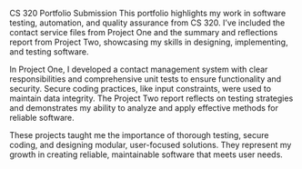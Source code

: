 
CS 320 Portfolio Submission
This portfolio highlights my work in software testing, automation, and quality assurance from CS 320. I’ve included the contact service files from Project One and the summary and reflections report from Project Two, showcasing my skills in designing, implementing, and testing software.

In Project One, I developed a contact management system with clear responsibilities and comprehensive unit tests to ensure functionality and security. Secure coding practices, like input constraints, were used to maintain data integrity. The Project Two report reflects on testing strategies and demonstrates my ability to analyze and apply effective methods for reliable software.

These projects taught me the importance of thorough testing, secure coding, and designing modular, user-focused solutions. They represent my growth in creating reliable, maintainable software that meets user needs.
